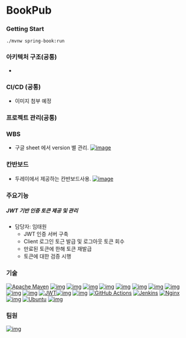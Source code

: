 # BookPub
### Getting Start

``` 
./mvnw spring-book:run
```

### 아키텍처 구조(공통)

- 

### CI/CD (공통)

* 이미지 첨부 예정

### 프로젝트 관리(공통)

### WBS

- 구글 sheet 에서 version 별 관리. [![image](https://user-images.githubusercontent.com/88470887/220016525-eecd7f3a-913d-47ad-ba2a-0fd2baaa829b.png)](https://user-images.githubusercontent.com/88470887/220016525-eecd7f3a-913d-47ad-ba2a-0fd2baaa829b.png)



### 칸반보드

- 두레이에서 제공하는 칸반보드사용. [![image](https://user-images.githubusercontent.com/88470887/220016688-0d7c198a-ac63-43eb-bc15-2010fcdb79cf.png)](https://user-images.githubusercontent.com/88470887/220016688-0d7c198a-ac63-43eb-bc15-2010fcdb79cf.png)



### 주요기능

##### JWT 기반 인증 토큰 제공 및 관리

- 담당자: 임태원
  - JWT 인증 서버 구축
  - Client 로그인 토근 발급 및 로그아웃 토큰 회수
  - 만료된 토큰에 한해 토큰 재발급
  - 토큰에 대한 검증 시행

### 기술

[![Apache Maven](https://camo.githubusercontent.com/b52f767e323c38d0911c0ceceec21b9624b948fd526266170bf93886f3f2a8ca/68747470733a2f2f696d672e736869656c64732e696f2f62616467652f4170616368652532304d6176656e2d4337314133363f7374796c653d666f722d7468652d6261646765266c6f676f3d4170616368652532304d6176656e266c6f676f436f6c6f723d7768697465)](https://camo.githubusercontent.com/b52f767e323c38d0911c0ceceec21b9624b948fd526266170bf93886f3f2a8ca/68747470733a2f2f696d672e736869656c64732e696f2f62616467652f4170616368652532304d6176656e2d4337314133363f7374796c653d666f722d7468652d6261646765266c6f676f3d4170616368652532304d6176656e266c6f676f436f6c6f723d7768697465)
[![img](https://camo.githubusercontent.com/a0f9c9f1295e65f8c081e5e6073840e309726163c310542f8c0acb5aa60ba5ad/68747470733a2f2f696d672e736869656c64732e696f2f62616467652f4a4156412d3030373339363f7374796c653d666f722d7468652d6261646765266c6f676f3d6a617661266c6f676f436f6c6f723d7768697465)](https://camo.githubusercontent.com/a0f9c9f1295e65f8c081e5e6073840e309726163c310542f8c0acb5aa60ba5ad/68747470733a2f2f696d672e736869656c64732e696f2f62616467652f4a4156412d3030373339363f7374796c653d666f722d7468652d6261646765266c6f676f3d6a617661266c6f676f436f6c6f723d7768697465) [![img](https://camo.githubusercontent.com/1854be13b1b643c7331b810eb9ebf7360111ec54609e98c80403ffa99ccd5652/68747470733a2f2f696d672e736869656c64732e696f2f62616467652f537072696e672d3644423333463f7374796c653d666f722d7468652d6261646765266c6f676f3d537072696e67266c6f676f436f6c6f723d7768697465)](https://camo.githubusercontent.com/1854be13b1b643c7331b810eb9ebf7360111ec54609e98c80403ffa99ccd5652/68747470733a2f2f696d672e736869656c64732e696f2f62616467652f537072696e672d3644423333463f7374796c653d666f722d7468652d6261646765266c6f676f3d537072696e67266c6f676f436f6c6f723d7768697465) [![img](https://camo.githubusercontent.com/cd0c88ca6f43cc79094ccce27ef779ce3b5a5a4086a30420b68226185bdbe1e2/68747470733a2f2f696d672e736869656c64732e696f2f62616467652f737072696e67626f6f742d3644423333463f7374796c653d666f722d7468652d6261646765266c6f676f3d737072696e67626f6f74266c6f676f436f6c6f723d7768697465)](https://camo.githubusercontent.com/cd0c88ca6f43cc79094ccce27ef779ce3b5a5a4086a30420b68226185bdbe1e2/68747470733a2f2f696d672e736869656c64732e696f2f62616467652f737072696e67626f6f742d3644423333463f7374796c653d666f722d7468652d6261646765266c6f676f3d737072696e67626f6f74266c6f676f436f6c6f723d7768697465) [![img](https://camo.githubusercontent.com/1c62ddf76d61569dbbc33fadf5ba55a7aca91b5b8fb5207ffa177c5372c622c9/68747470733a2f2f696d672e736869656c64732e696f2f62616467652f737072696e6762617463682d3644423333463f7374796c653d666f722d7468652d6261646765266c6f676f3d537072696e67266c6f676f436f6c6f723d7768697465)](https://camo.githubusercontent.com/1c62ddf76d61569dbbc33fadf5ba55a7aca91b5b8fb5207ffa177c5372c622c9/68747470733a2f2f696d672e736869656c64732e696f2f62616467652f737072696e6762617463682d3644423333463f7374796c653d666f722d7468652d6261646765266c6f676f3d537072696e67266c6f676f436f6c6f723d7768697465)
[![img](https://camo.githubusercontent.com/c1fc168684171582321954905e8b9dc4f59810243ed85e645f3b7938ee3145cb/68747470733a2f2f696d672e736869656c64732e696f2f62616467652f6d7973716c2d3434373941313f7374796c653d666f722d7468652d6261646765266c6f676f3d6d7973716c266c6f676f436f6c6f723d7768697465)](https://camo.githubusercontent.com/c1fc168684171582321954905e8b9dc4f59810243ed85e645f3b7938ee3145cb/68747470733a2f2f696d672e736869656c64732e696f2f62616467652f6d7973716c2d3434373941313f7374796c653d666f722d7468652d6261646765266c6f676f3d6d7973716c266c6f676f436f6c6f723d7768697465) [![img](https://camo.githubusercontent.com/8131e779b7edcd928280f43e5fc0a1fed1db833a4812d8ef164da189310939ee/68747470733a2f2f696d672e736869656c64732e696f2f62616467652f68696265726e6174652d3539363636433f7374796c653d666f722d7468652d6261646765266c6f676f3d68696265726e617465266c6f676f436f6c6f723d7768697465)](https://camo.githubusercontent.com/8131e779b7edcd928280f43e5fc0a1fed1db833a4812d8ef164da189310939ee/68747470733a2f2f696d672e736869656c64732e696f2f62616467652f68696265726e6174652d3539363636433f7374796c653d666f722d7468652d6261646765266c6f676f3d68696265726e617465266c6f676f436f6c6f723d7768697465) [![img](https://camo.githubusercontent.com/ab4a31ba31b60b8a9cc1762e9731c31b71a1125dd5ec28728f1492a1602d48b7/68747470733a2f2f696d672e736869656c64732e696f2f62616467652f4a70612d4646303030303f7374796c653d666f722d7468652d6261646765266c6f676f3d4a7061266c6f676f436f6c6f723d7768697465)](https://camo.githubusercontent.com/ab4a31ba31b60b8a9cc1762e9731c31b71a1125dd5ec28728f1492a1602d48b7/68747470733a2f2f696d672e736869656c64732e696f2f62616467652f4a70612d4646303030303f7374796c653d666f722d7468652d6261646765266c6f676f3d4a7061266c6f676f436f6c6f723d7768697465) [![img](https://camo.githubusercontent.com/06d7f814a33665dbb9bdf68ce342ccbaaa1edab44180cdb0d535c3ec8e738af9/68747470733a2f2f696d672e736869656c64732e696f2f62616467652f517565727964736c2d3037363941443f7374796c653d666f722d7468652d6261646765266c6f676f3d517565727964736c266c6f676f436f6c6f723d7768697465)](https://camo.githubusercontent.com/06d7f814a33665dbb9bdf68ce342ccbaaa1edab44180cdb0d535c3ec8e738af9/68747470733a2f2f696d672e736869656c64732e696f2f62616467652f517565727964736c2d3037363941443f7374796c653d666f722d7468652d6261646765266c6f676f3d517565727964736c266c6f676f436f6c6f723d7768697465) [![img](https://camo.githubusercontent.com/caebf4cb8bbcd4e799ad2fd441e542d04b93d0e60ef260ecee42dc5836b6b539/68747470733a2f2f696d672e736869656c64732e696f2f62616467652f72656469732d4443333832443f7374796c653d666f722d7468652d6261646765266c6f676f3d7265646973266c6f676f436f6c6f723d7768697465)](https://camo.githubusercontent.com/caebf4cb8bbcd4e799ad2fd441e542d04b93d0e60ef260ecee42dc5836b6b539/68747470733a2f2f696d672e736869656c64732e696f2f62616467652f72656469732d4443333832443f7374796c653d666f722d7468652d6261646765266c6f676f3d7265646973266c6f676f436f6c6f723d7768697465)
[![img](https://camo.githubusercontent.com/2acebcf19d2370a5309f33971770e6fb5633c94253cacebf0f8563e4f7bf5e80/68747470733a2f2f696d672e736869656c64732e696f2f62616467652f7261626269744d712d4646363630303f7374796c653d666f722d7468652d6261646765266c6f676f3d7261626269744d71266c6f676f436f6c6f723d7768697465)](https://camo.githubusercontent.com/2acebcf19d2370a5309f33971770e6fb5633c94253cacebf0f8563e4f7bf5e80/68747470733a2f2f696d672e736869656c64732e696f2f62616467652f7261626269744d712d4646363630303f7374796c653d666f722d7468652d6261646765266c6f676f3d7261626269744d71266c6f676f436f6c6f723d7768697465) [![JWT](https://camo.githubusercontent.com/4590c0af4aeb1b75233885f86e80c1da8cb2afd401173a40e41370f5cad5db20/68747470733a2f2f696d672e736869656c64732e696f2f62616467652f4a57542d626c61636b3f7374796c653d666f722d7468652d6261646765266c6f676f3d4a534f4e253230776562253230746f6b656e73)](https://camo.githubusercontent.com/4590c0af4aeb1b75233885f86e80c1da8cb2afd401173a40e41370f5cad5db20/68747470733a2f2f696d672e736869656c64732e696f2f62616467652f4a57542d626c61636b3f7374796c653d666f722d7468652d6261646765266c6f676f3d4a534f4e253230776562253230746f6b656e73)[![img](https://camo.githubusercontent.com/77a4ca5fe138ddce4394b21868f8ad22f0d331ea8f8d5515f011fb64a038a58c/68747470733a2f2f696d672e736869656c64732e696f2f62616467652f536f6e61724c696e742d4342323032393f7374796c653d666f722d7468652d6261646765266c6f676f3d536f6e61724c696e74266c6f676f436f6c6f723d7768697465)](https://camo.githubusercontent.com/77a4ca5fe138ddce4394b21868f8ad22f0d331ea8f8d5515f011fb64a038a58c/68747470733a2f2f696d672e736869656c64732e696f2f62616467652f536f6e61724c696e742d4342323032393f7374796c653d666f722d7468652d6261646765266c6f676f3d536f6e61724c696e74266c6f676f436f6c6f723d7768697465) [![img](https://camo.githubusercontent.com/7eacde9984fd36d67b0934e1d5a4aad4692c1b4f61faae8a7d617139f78b5392/68747470733a2f2f696d672e736869656c64732e696f2f62616467652f536f6e6172517562652d3445394243443f7374796c653d666f722d7468652d6261646765266c6f676f3d536f6e617251756265266c6f676f436f6c6f723d7768697465)](https://camo.githubusercontent.com/7eacde9984fd36d67b0934e1d5a4aad4692c1b4f61faae8a7d617139f78b5392/68747470733a2f2f696d672e736869656c64732e696f2f62616467652f536f6e6172517562652d3445394243443f7374796c653d666f722d7468652d6261646765266c6f676f3d536f6e617251756265266c6f676f436f6c6f723d7768697465)
[![GitHub Actions](https://camo.githubusercontent.com/c864d5ed3fa361052c6891846a375d92050d59f882cc33aec9f64632da02bb3b/68747470733a2f2f696d672e736869656c64732e696f2f62616467652f676974687562253230616374696f6e732d2532333236373145352e7376673f7374796c653d666f722d7468652d6261646765266c6f676f3d676974687562616374696f6e73266c6f676f436f6c6f723d7768697465)](https://camo.githubusercontent.com/c864d5ed3fa361052c6891846a375d92050d59f882cc33aec9f64632da02bb3b/68747470733a2f2f696d672e736869656c64732e696f2f62616467652f676974687562253230616374696f6e732d2532333236373145352e7376673f7374796c653d666f722d7468652d6261646765266c6f676f3d676974687562616374696f6e73266c6f676f436f6c6f723d7768697465) [![Jenkins](https://camo.githubusercontent.com/ed03748e95f8b14c77f71b5833e08c0859c72f3ca1bc7f31d6ed1f018db4d845/68747470733a2f2f696d672e736869656c64732e696f2f62616467652f6a656e6b696e732d2532333243353236332e7376673f7374796c653d666f722d7468652d6261646765266c6f676f3d6a656e6b696e73266c6f676f436f6c6f723d7768697465)](https://camo.githubusercontent.com/ed03748e95f8b14c77f71b5833e08c0859c72f3ca1bc7f31d6ed1f018db4d845/68747470733a2f2f696d672e736869656c64732e696f2f62616467652f6a656e6b696e732d2532333243353236332e7376673f7374796c653d666f722d7468652d6261646765266c6f676f3d6a656e6b696e73266c6f676f436f6c6f723d7768697465) [![Nginx](https://camo.githubusercontent.com/cf56166218460a063162d778334b2489fc8c568fa9b330689850e9a7eed9be72/68747470733a2f2f696d672e736869656c64732e696f2f62616467652f6e67696e782d2532333030393633392e7376673f7374796c653d666f722d7468652d6261646765266c6f676f3d6e67696e78266c6f676f436f6c6f723d7768697465)](https://camo.githubusercontent.com/cf56166218460a063162d778334b2489fc8c568fa9b330689850e9a7eed9be72/68747470733a2f2f696d672e736869656c64732e696f2f62616467652f6e67696e782d2532333030393633392e7376673f7374796c653d666f722d7468652d6261646765266c6f676f3d6e67696e78266c6f676f436f6c6f723d7768697465) [![img](https://camo.githubusercontent.com/c3f385351ad91920d93ecb24c3d76b970489ac08a68ae5cb3bef764ca3142923/68747470733a2f2f696d672e736869656c64732e696f2f62616467652f6c696e75782d4643433632343f7374796c653d666f722d7468652d6261646765266c6f676f3d6c696e7578266c6f676f436f6c6f723d626c61636b)](https://camo.githubusercontent.com/c3f385351ad91920d93ecb24c3d76b970489ac08a68ae5cb3bef764ca3142923/68747470733a2f2f696d672e736869656c64732e696f2f62616467652f6c696e75782d4643433632343f7374796c653d666f722d7468652d6261646765266c6f676f3d6c696e7578266c6f676f436f6c6f723d626c61636b) [![Ubuntu](https://camo.githubusercontent.com/d6de31463470dd4540e7ece7849e6d38d423825f113ea4ae639f4dcfd0392d82/68747470733a2f2f696d672e736869656c64732e696f2f62616467652f5562756e74752d4539353432303f7374796c653d666f722d7468652d6261646765266c6f676f3d7562756e7475266c6f676f436f6c6f723d7768697465)](https://camo.githubusercontent.com/d6de31463470dd4540e7ece7849e6d38d423825f113ea4ae639f4dcfd0392d82/68747470733a2f2f696d672e736869656c64732e696f2f62616467652f5562756e74752d4539353432303f7374796c653d666f722d7468652d6261646765266c6f676f3d7562756e7475266c6f676f436f6c6f723d7768697465) [![img](https://camo.githubusercontent.com/ad176bb5a61237550550e47d7e77dd5d1a846518df44c522d2ba9c0a7da6379c/68747470733a2f2f696d672e736869656c64732e696f2f62616467652f6769746875622d3138313731373f7374796c653d666f722d7468652d6261646765266c6f676f3d676974687562266c6f676f436f6c6f723d7768697465)](https://camo.githubusercontent.com/ad176bb5a61237550550e47d7e77dd5d1a846518df44c522d2ba9c0a7da6379c/68747470733a2f2f696d672e736869656c64732e696f2f62616467652f6769746875622d3138313731373f7374796c653d666f722d7468652d6261646765266c6f676f3d676974687562266c6f676f436f6c6f723d7768697465) 

### 팀원

[![img](https://camo.githubusercontent.com/bdbe816f9476f87c793068858f75d61b5ca5f1e8ca88ae86aa499cb590def1d4/68747470733a2f2f636f6e747269622e726f636b732f696d6167653f7265706f3d4e484e2d426f6f6b5075622f626f6f6b7075622d73686f70)](https://github.com/NHN-BookPub/bookpub-shop/graphs/contributors) 

